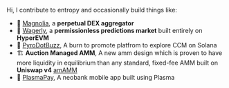 Hi, I contribute to entropy and occasionally build things like:

- 🌸 [Magnolia](https://project-magnolia.vercel.app/), a **perpetual DEX aggregator** 
- 🔮 [Wagerly](https://github.com/ChinmayGopal931/wagerly), a **permissionless predictions market** built entirely on **HyperEVM** 
- 🐝 [PyroDotBuzz](https://pyro.buzz), A burn to promote platfrom to explore CCM on Solana 
- 🏗️ **Auction Managed AMM**, A new amm design which is proven to have more liquidity in equilibrium than any standard, fixed-fee AMM built on **Uniswap v4** [amAMM](https://github.com/Uniswap-Hook-Incubation-1st-Cohort-2024/am-amm)
- 📱 [PlasmaPay](https://www.plasmapay.app/), A neobank mobile app built using Plasma  
